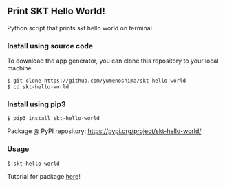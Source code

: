 ## Print SKT Hello World!
Python script that prints skt hello world on terminal

### Install using source code
To download the app generator, you can clone this repository to your local machine.
```
$ git clone https://github.com/yumenoshima/skt-hello-world
$ cd skt-hello-world
```

### Install using pip3
```
$ pip3 install skt-hello-world
```
Package @ PyPI repository: https://pypi.org/project/skt-hello-world/

### Usage
```
$ skt-hello-world
```



Tutorial for package [here](https://askyourcode.blogspot.com/2020/01/uploading-your-python-project-to-pypi.html)!